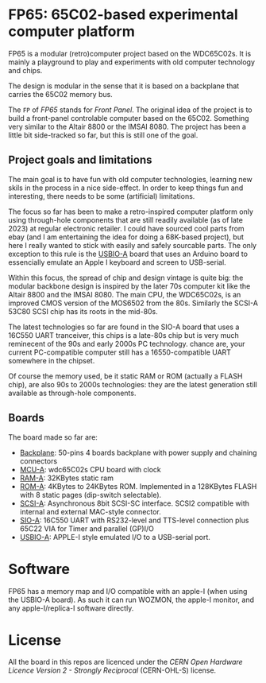 # FP65: 65C02-based experimental computer platform

FP65 is a modular (retro)computer project based on the WDC65C02s.
It is mainly a playground to play and experiments with old computer technology and chips.

The design is modular in the sense that it is based on a backplane that carries the 65C02 memory bus.

The `FP` of *FP65* stands for *Front Panel*.
The original idea of the project is to build a front-panel controlable computer based on the 65C02.
Something very similar to the Altair 8800 or the IMSAI 8080.
The project has been a little bit side-tracked so far, but this is still one of the goal.

## Project goals and limitations

The main goal is to have fun with old computer technologies, learning new skils in the process in a nice side-effect.
In order to keep things fun and interesting, there needs to be some (artificial) limitations.

The focus so far has been to make a retro-inspired computer platform only using through-hole components that are still readily available (as of late 2023) at regular electronic retailer.
I could have sourced cool parts from ebay (and I am entertaining the idea for doing a 68K-based project), but here I really wanted to stick with easily and safely sourcable parts.
The only exception to this rule is the [USBIO-A](usbio-a/) board that uses an Arduino board to essencially emulate an Apple I keyboard and screen to USB-serial.

Within this focus, the spread of chip and design vintage is quite big: the modular backbone design is inspired by the later 70s computer kit like the Altair 8800 and the IMSAI 8080.
The main CPU, the WDC65C02s, is an improved CMOS version of the MOS6502 from the 80s. Similarly the SCSI-A 53C80 SCSI chip has its roots in the mid-80s.

The latest technologies so far are found in the SIO-A board that uses a 16C550 UART tranceiver, this chips is a late-80s chip but is very much reminecent of the 90s and early 2000s PC technology.
chance are, your current PC-compatible computer still has a 16550-compatible UART somewhere in the chipset.

Of course the memory used, be it static RAM or ROM (actually a FLASH chip), are also 90s to 2000s technologies: they are the latest generation still available as through-hole components.

## Boards

The board made so far are:
 - [Backplane](backplane/): 50-pins 4 boards backplane with power supply and chaining connectors
 - [MCU-A](mcu-a/): wdc65C02s CPU board with clock
 - [RAM-A](ram-a/): 32KBytes static ram
 - [ROM-A](rom-a/): 4KBytes to 24KBytes ROM. Implemented in a 128KBytes FLASH with 8 static pages (dip-switch selectable).
 - [SCSI-A](scsi-a/): Asynchronous 8bit SCSI-SC interface. SCSI2 compatible with internal and external MAC-style connector.
 - [SIO-A](sio-a/): 16C550 UART with RS232-level and TTS-level connection plus 65C22 VIA for Timer and parallel (GP)I/O
 - [USBIO-A](usbio-a/): APPLE-I style emulated I/O to a USB-serial port.

# Software

FP65 has a memory map and I/O compatible with an apple-I (when using the USBIO-A board).
As such it can run WOZMON, the apple-I monitor, and any apple-I/replica-I software directly.

# License

All the board in this repos are licenced under the *CERN Open Hardware Licence Version 2 - Strongly Reciprocal* (CERN-OHL-S) license.

